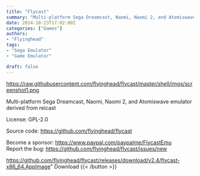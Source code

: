 ```yaml
---
title: "Flycast"
summary: "Multi-platform Sega Dreamcast, Naomi, Naomi 2, and Atomiswave emulator derived from reicast"
date: 2024-10-23T17:02:00Z
categories: ["Games"]
authors:
- "Flyinghead"
tags: 
- "Sega Emulator"
- "Game Emulator"

draft: false
---
```


https://raw.githubusercontent.com/flyinghead/flycast/master/shell/imgs/screenshot1.png

Multi-platform Sega Dreamcast, Naomi, Naomi 2, and Atomiswave emulator derived from reicast

License: GPL-2.0

Source code: <https://github.com/flyinghead/flycast>

Become a sponsor: <https://www.paypal.com/paypalme/FlycastEmu>  
Report the bug: <https://github.com/flyinghead/flycast/issues/new>  

https://github.com/flyinghead/flycast/releases/download/v2.4/flycast-x86_64.AppImage" 
Download
{{< /button >}}